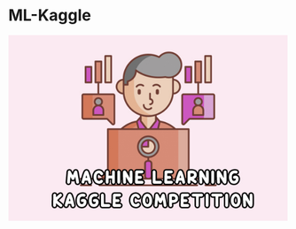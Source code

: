 # ML-Kaggle




![alt text](https://github.com/jquintanac/ML-Kaggle/blob/main/img/banner.jpg?raw=true)

